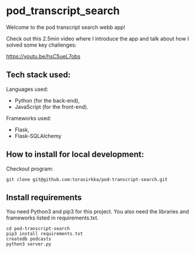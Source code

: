 # pod_transcript_search
Welcome to the pod transcript search webb app!

Check out this 2.5min video where I introduce the app and talk about how I solved some key challenges:

https://youtu.be/hsC5ueL7obs

## Tech stack used:
Languages used:
- Python (for the back-end),
- JavaScript (for the front-end).

Frameworks used:
- Flask,
- Flask-SQLAlchemy

## How to install for local development:
Checkout program:
```
git clone git@github.com:torasirkka/pod-transcript-search.git
```
## Install requirements
You need Python3 and pip3 for this project. You also need the libraries and frameworks listed in requirements.txt. 
```
cd pod-transcript-search
pip3 install requirements.txt
createdb podcasts
python3 server.py
```
